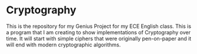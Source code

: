 # Cryptography

This is the repository for my Genius Project for my ECE English class. This is a program that I am creating to show implementations of Cryptography over time. It will start with simple ciphers that were originally pen-on-paper and it will end with modern cryptographic algorithms.


<!--stackedit_data:
eyJoaXN0b3J5IjpbLTEwMzc2MTk3MzhdfQ==
-->